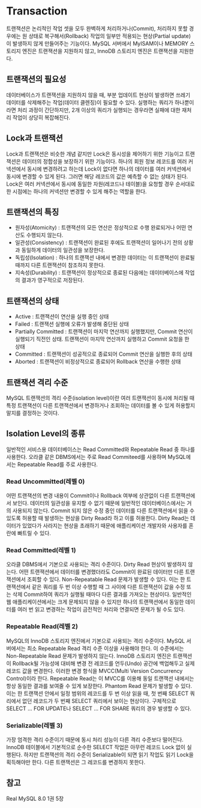 # Transaction

트랜잭션은 논리적인 작업 셋을 모두 완벽하게 처리하거나(Commit), 처리하지 못할 경우에는 원 상태로 복구해서(Rollback) 작업의 일부만 적용되는 현상(Partial update)이 발생하지 않게 만들어주는 기능이다. MySQL 서버에서 MyISAM이나 MEMORY 스토리지 엔진은 트랜잭션을 지원하지 않고, InnoDB 스토리지 엔진은 트랜잭션을 지원한다.

## 트랜잭션의 필요성
데이터베이스가 트랜잭션을 지원하지 않을 때, 부분 업데이트 현상이 발생하면 쓰레기 데이터를 삭제해주는 작업(데이터 클렌징)이 필요할 수 있다. 실행하는 쿼리가 하나뿐이라면 처리 과정이 간단하지만, 2개 이상의 쿼리가 실행되는 경우라면 실패에 대한 재처리 작업이 상당히 복잡해진다.   

## Lock과 트랜잭션
Lock과 트랜잭션은 비슷한 개념 같지만 Lock은 동시성을 제어하기 위한 기능이고 트랜잭션은 데이터의 정합성을 보장하기 위한 기능이다. 하나의 회원 정보 레코드를 여러 커넥션에서 동시에 변경하려고 하는데 Lock이 없다면 하나의 데이터를 여러 커넥션에서 동시에 변경할 수 있게 된다. 그러면 해당 레코드의 값은 예측할 수 없는 상태가 된다. Lock은 여러 커넥션에서 동시에 동일한 자원(레코드나 테이블)을 요청할 경우 순서대로 한 시점에는 하나의 커넥션만 변경할 수 있게 해주는 역할을 한다.

## 트랜잭션의 특징
- 원자성(Atomicity) : 트랜잭션의 모든 연산은 정상적으로 수행 완료되거나 어떤 연산도 수행되지 않는다.
- 일관성(Consistency) : 트랜잭션이 완료된 후에도 트랜잭션이 일어나기 전의 상황과 동일하게 데이터의 일관성을 보장한다. 
- 독립성(Isolation) : 하나의 트랜잭션 내에서 변경한 데이터는 이 트랜잭션이 완료될 때까지 다른 트랜잭션이 참조하지 못한다. 
- 지속성(Durability) : 트랜잭션이 정상적으로 종료된 다음에는 데이터베이스에 작업의 결과가 영구적으로 저장된다.

## 트랜잭션의 상태
- Active : 트랜잭션이 연산을 실행 중인 상태 
- Failed : 트랜잭션 실행에 오류가 발생해 중단된 상태 
- Partially Committed : 트랜잭션이 마지막 연산까지 실행했지만, Commit 연산이 실행되기 직전인 상태. 트랜잭션이 마지막 연산까지 실행하고 Commit 요청을 한 상태 
- Committed : 트랜잭션이 성공적으로 종료되어 Commit 연산을 실행한 후의 상태 
- Aborted : 트랜잭션이 비정상적으로 종료되어 Rollback 연산을 수행한 상태

## 트랜잭션 격리 수준
MySQL 트랜잭션의 격리 수준(isolation level)이란 여러 트랜잭션이 동시에 처리될 때 특정 트랜잭션이 다른 트랜잭션에서 변경하거나 조회하는 데이터를 볼 수 있게 허용할지 말지를 결정하는 것이다.

## Isolation Level의 종류
일반적인 서비스용 데이터베이스는 Read Committed와 Repeatable Read 중 하나를 사용한다. 오라클 같은 DBMS에서는 주로 Read Commiteed를 사용하며 MySQL에서는 Repeatable Read를 주로 사용한다.

### Read Uncommitted(레벨 0)
어떤 트랜잭션의 변경 내용이 Commit이나 Rollback 여부에 상관없이 다른 트랜잭션에서 보인다. 데이터의 일관성을 유지할 수 없기 때문에 일반적인 데이터베이스에서는 거의 사용되지 않는다. Commit 되지 않은 수정 중인 데이터를 다른 트랜잭션에서 읽을 수 있도록 허용할 때 발생하는 현상을 Dirty Read라 하고 이를 허용한다. Dirty Read는 데이터가 있었다가 사라지는 현상을 초래하기 때문에 애플리케이션 개발자와 사용자를 혼란에 빠트릴 수 있다.

### Read Committed(레벨 1)
오라클 DBMS에서 기본으로 사용되는 격리 수준이다. Dirty Read 현상이 발생하지 않는다. 어떤 트랜잭션에서 데이터를 변경했더라도 Commit이 완료된 데이터만 다른 트랜잭션에서 조회할 수 있다. Non-Repeatable Read 문제가 발생할 수 있다. 이는 한 트랜잭션에서 같은 쿼리를 두 번 이상 수행할 때 그 사이에 다른 트랜잭션이 값을 수정 또는 삭제 Commit하여 쿼리가 실행될 때마다 다른 결과를 가져오는 현상이다. 일반적인 웹 애플리케이션에서는 크게 문제되지 않을 수 있지만 하나의 트랜잭션에서 동일한 데이터를 여러 번 읽고 변경하는 작업이 금전적인 처리와 연결되면 문제가 될 수도 있다.

### Repeatable Read(레벨 2)
MySQL의 InnoDB 스토리지 엔진에서 기본으로 사용되는 격리 수준이다. MySQL 서버에서는 최소 Repeatable Read 격리 수준 이상을 사용해야 한다. 이 수준에서는 Non-Repeatable Read 문제가 발생하지 않는다. InnoDB 스토리지 엔진은 트랜잭션이 Rollback될 가능성에 대비해 변경 전 레코드를 언두(Undo) 공간에 백업해두고 실제 레코드 값을 변경한다. 이러한 변경 항식을 MVCC(Multi Version Concurrency Control)이라 한다. Repeatable Read는 이 MVCC를 이용해 동일 트랜잭션 내에서는 항상 동일한 결과를 보여줄 수 있게 보장한다. Phantom Read 문제가 발생할 수 있다. 이는 한 트랜잭션 안에서 일정 범위의 레코드를 두 번 이상 읽을 때, 첫 번째 SELECT 쿼리에서 없던 레코드가 두 번째 SELECT 쿼리에서 보이는 현상이다. 구체적으로 SELECT ... FOR UPDATE나 SELECT ... FOR SHARE 쿼리의 경우 발생할 수 있다.

### Serializable(레벨 3)
가장 엄격한 격리 수준이기 때문에 동시 처리 성능이 다른 격리 수준보다 떨어진다. InnoDB 테이블에서 기본적으로 순수한 SELECT 작업은 아무런 레코드 Lock 없이 실행된다. 하지만 트랜잭션의 격리 수준이 Serializable이 되면 읽기 작업도 읽기 Lock을 획득해야만 한다. 다른 트랜잭션은 그 레코드를 변경하지 못한다.

## 참고
Real MySQL 8.0 1권 5장